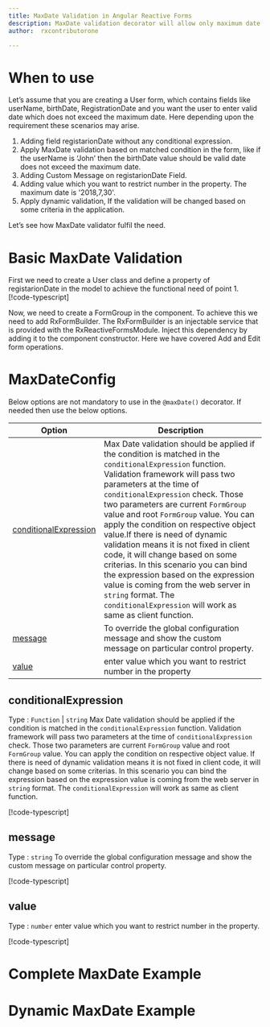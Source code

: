 ```yaml
---
title: MaxDate Validation in Angular Reactive Forms
description: MaxDate validation decorator will allow only maximum date be entered upto value parameter. If user tries to enter any number that greater then the value then the property will become invalid. To use the maxDate decorator on particular property.
author:  rxcontributorone

---
```

# When to use
 Let’s assume that you are creating a User form, which contains fields like userName, birthDate, RegistrationDate and you want the user to enter valid date which does not exceed the maximum date. Here depending upon the requirement these scenarios may arise.
1. Adding field registarionDate without any conditional expression.
2. 	Apply MaxDate validation based on matched condition in the form, like if the userName is ‘John’ then the birthDate value should be valid date does not exceed the maximum date.
3. Adding Custom Message on registarionDate Field.
4. Adding value which you want to restrict number in the property. The maximum date is '2018,7,30'. 
5. Apply dynamic validation, If the validation will be changed based on some criteria in the application.

Let’s see how MaxDate validator fulfil the need.

# Basic MaxDate Validation
First we need to create a User class and define a property of registarionDate in the model to achieve the functional need of point 1.
[!code-typescript[](../../examples/reactive-form-validators/maxDate/rxweb-maxDate-validation-add-angular-reactive-form/src/app/user/user.model.ts?highlight=5)]

Now, we need to create a FormGroup in the component. To achieve this we need to add RxFormBuilder. The RxFormBuilder is an injectable service that is provided with the RxReactiveFormsModule. Inject this dependency by adding it to the component constructor.
Here we have covered Add and Edit form operations.

# MaxDateConfig
Below options are not mandatory to use in the `@maxDate()` decorator. If needed then use the below options.

|Option | Description |
|--- | ---- |
|[conditionalExpression](#conditionalexpression) | Max Date validation should be applied if the condition is matched in the `conditionalExpression` function. Validation framework will pass two parameters at the time of `conditionalExpression` check. Those two parameters are current `FormGroup` value and root `FormGroup` value. You can apply the condition on respective object value.If there is need of dynamic validation means it is not fixed in client code, it will change based on some criterias. In this scenario you can bind the expression based on the expression value is coming from the web server in `string` format. The `conditionalExpression` will work as same as client function. |
|[message](#message) | To override the global configuration message and show the custom message on particular control property. |
|[value](#value) | enter value which you want to restrict number in the property |

## conditionalExpression 
Type :  `Function`  |  `string`
Max Date validation should be applied if the condition is matched in the `conditionalExpression` function. Validation framework will pass two parameters at the time of `conditionalExpression` check. Those two parameters are current `FormGroup` value and root `FormGroup` value. You can apply the condition on respective object value.
If there is need of dynamic validation means it is not fixed in client code, it will change based on some criterias. In this scenario you can bind the expression based on the expression value is coming from the web server in `string` format. The `conditionalExpression` will work as same as client function.

[!code-typescript[](../../examples/reactive-form-validators/maxDate/complete-rxweb-maxDate-validation-add-angular-reactive-form/src/app/user/user.model.ts#L4-L8)]

## message 
Type :  `string` 
To override the global configuration message and show the custom message on particular control property. 

[!code-typescript[](../../examples/reactive-form-validators/maxDate/complete-rxweb-maxDate-validation-add-angular-reactive-form/src/app/user/user.model.ts#L10-L11)]

## value 
Type :  `number` 
enter value which you want to restrict number in the property. 

[!code-typescript[](../../examples/reactive-form-validators/maxDate/complete-rxweb-maxDate-validation-add-angular-reactive-form/src/app/user/user.model.ts#L4-L8)]

# Complete MaxDate Example

# Dynamic MaxDate Example






